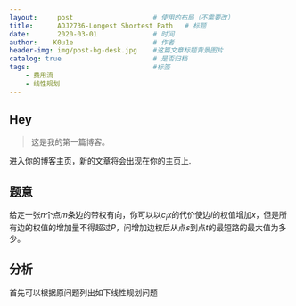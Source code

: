 ```yaml
---
layout:     post   				    # 使用的布局（不需要改）
title:      AOJ2736-Longest Shortest Path   # 标题 
date:       2020-03-01 				# 时间
author:    K0u1e					# 作者
header-img: img/post-bg-desk.jpg 	#这篇文章标题背景图片
catalog: true 						# 是否归档
tags:								#标签
    - 费用流
    - 线性规划
---
```


## Hey
>这是我的第一篇博客。

进入你的博客主页，新的文章将会出现在你的主页上.

## 题意
给定一张$n$个点$m$条边的带权有向，你可以以$c_ix$的代价使边$i$的权值增加$x$，但是所有边的权值的增加量不得超过$P$，问增加边权后从点$s$到点$t$的最短路的最大值为多少。
## 分析
首先可以根据原问题列出如下线性规划问题
## 
